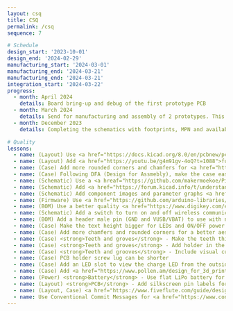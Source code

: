 ```yaml
---
layout: csq
title: CSQ
permalink: /csq
sequence: 7

# Schedule
design_start: '2023-10-01'
design_end: '2024-02-29'
manufacturing_start: '2024-03-01'
manufacturing_end: '2024-03-21'
manufacturing_end: '2024-03-21'
integration_start: '2024-03-22'
progress:
  - month: April 2024
    details: Board bring-up and debug of the first prototype PCB
  - month: March 2024
    details: Send for manufacturing and assembly of 2 prototypes. This phase includes PCB manufacturing, component procurement, pick and place, 3D printing the cases.
  - month: December 2023
    details: Completing the schematics with footprints, MPN and availability of assembly parts.

# Quality
lessons:
  - name: (Layout) Use <a href="https://docs.kicad.org/8.0/en/pcbnew/pcbnew.html">teardrops</a> in KiCAD 8.0
  - name: (Layout) Add <a href="https://youtu.be/g4m91gv-4oQ?t=1088">fudicial markers</a> for pick and place
  - name: (Case) Add more rounded corners and chamfers for <a href="https://www.pinterest.com/sayanee/product-design/">timeless product design</a> enclosures
  - name: (Case) Following DFA (Design for Assmebly), make the case easier to assemble by creating assymetric screw hole positions on the PCB and case
  - name: (Schematic) Use a <a hreaf="https://github.com/makermoekoe/Picoclick-C3/blob/main/pcb/Picoclick_C3T/picoclick_c3t_v1_bom.csv#L18">single RGB LED</a> for status indication
  - name: (Schematic) Add <a href="https://forum.kicad.info/t/understanding-multi-sheet-schematics/42922/2">multi sheet schematics</a> for better readability
  - name: (Schematic) Add component images and parameter graphs <a href="https://github.com/EPFLXplore/XRE_LeggedRobot_HW/blob/master/amulet_controller/Schematic/amulet_controller.pdf">for better understanding</a>
  - name: (Firmware) Use <a href="https://github.com/arduino-libraries/Arduino_ESP32_OTA">OTA updates</a> for firmware
  - name: (BOM) Use a better quality <a href="https://www.digikey.com/en/products/detail/nidec-components-corporation/CL-SB-22A-11T/3507836">slide switch DPDT</a> for <a href="https://www.nordicsemi.com/Products/Development-hardware/Power-Profiler-Kit-2/Download#infotabs">better tactile feedback</a>
  - name: (Schematic) Add a switch to turn on and off wireless communication to fallback to legacy functionality
  - name: (BOM) Add a header male pin (GND and VUSB/VBAT) to use with nRF profiler for power consumption measurements
  - name: (Case) Make the text height bigger for LEDs and ON/OFF power switch
  - name: (Case) Add more chamfers and rounded corners for a better aesthetic
  - name: (Case) <strong>Teeth and groves</strong> - Make the teeth thicker for better strength
  - name: (Case) <strong>Teeth and groves</strong> - Add holder in the teeth to that the top and bottom case do not slide
  - name: (Case) <strong>Teeth and grooves</strong> - Include visual cues on the exterior for finger placement
  - name: (Case) PCB holder screw lug can be shorter
  - name: (Case) Add an LED slot to view the charge LED from the outside without opening the case
  - name: (Case) Add <a href="https://www.pollen.am/design_for_3d_printing_edges_fillets_ribs/">filletted poles</a> for screw lugs and holders on the case base
  - name: (Power) <strong>Battery</strong> - Use flat LiPo battery for a compact design
  - name: (Layout) <strong>PCB</strong> - Add silkscreen pin labels for all connectors that extend outside the PCB E.g. pin headers or USB-C
  - name: (Layout, Case) <a href="https://www.fiveflute.com/guide/design-for-assembly-dfa-best-practices/">Mistake proof assembly</a> by designing the case and PCB to fit only one way, E.g.asymmetric screw holes, PCB shape and screw lugs
  - name: Use Conventional Commit Messages for <a href="https://www.conventionalcommits.org/en/v1.0.0/">better git history</a> with scopes such as firmware, case, schematic, layout, docs, bom, power, design, website, chore (CI/CD/updates).
---
```

